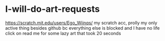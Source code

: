 # I-will-do-art-requests
https://scratch.mit.edu/users/Ego_Wiinqs/ my scratch acc, prolly my only active thing besides github bc everything else is blocked and I have no life
click on read me for some lazy art that took 20 seconds
